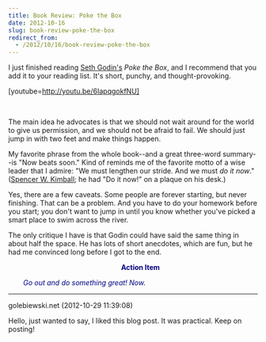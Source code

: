 ```yaml
---
title: Book Review: Poke the Box
date: 2012-10-16
slug: book-review-poke-the-box
redirect_from:
  - /2012/10/16/book-review-poke-the-box
---
```


I just finished reading <a class="zem_slink" title="Seth Godin" href="http://twitter.com/thisissethsblog" target="_blank" rel="twitter">Seth Godin's</a> <em>Poke the Box</em>, and I recommend that you add it to your reading list. It's short, punchy, and thought-provoking.

[youtube=http://youtu.be/6IapqgokfNU]

 

The main idea he advocates is that we should not wait around for the world to give us permission, and we should not be afraid to fail. We should just jump in with two feet and make things happen.

My favorite phrase from the whole book--and a great three-word summary--is "Now beats soon." Kind of reminds me of the favorite motto of a wise leader that I admire: "We must lengthen our stride. And we must <em>do it now</em>." (<a href="http://varsityteamvenue.blogspot.com/2012/02/quote-spencer-w-kimball.html" target="_blank">Spencer W. Kimball</a>; he had "Do it now!" on a plaque on his desk.)

Yes, there are a few caveats. Some people are forever starting, but never finishing. That can be a problem. And you have to do your homework before you start; you don't want to jump in until you know whether you've picked a smart place to swim across the river.

The only critique I have is that Godin could have said the same thing in about half the space. He has lots of short anecdotes, which are fun, but he had me convinced long before I got to the end.
<p style="padding-left:30px;text-align:center;"><strong><span style="color:#000080;">Action Item</span></strong></p>
<p style="padding-left:30px;"><em><span style="color:#000080;">Go out and do something great! Now.</span></em></p>



---

golebiewski.net (2012-10-29 11:39:08)

Hello, just wanted to say, I liked this blog post. It was practical.
Keep on posting!